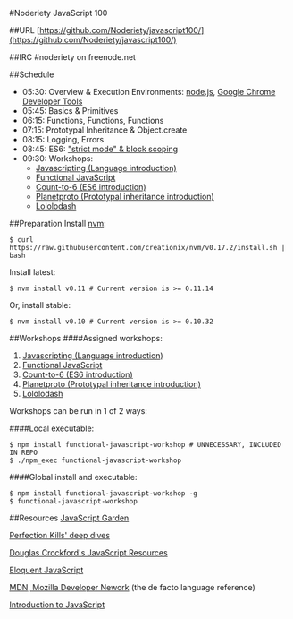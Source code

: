 #Noderiety JavaScript 100

##URL
[https://github.com/Noderiety/javascript100/](https://github.com/Noderiety/javascript100/)

##IRC
\#noderiety on freenode.net

##Schedule

* 05:30: Overview & Execution Environments: [node.js](http://nodejs.org/), [Google Chrome Developer Tools](https://developers.google.com/chrome-developer-tools/)
* 05:45: Basics & Primitives
* 06:15: Functions, Functions, Functions
* 07:15: Prototypal Inheritance & Object.create
* 08:15: Logging, Errors
* 08:45: ES6: ["strict mode" & block scoping](https://developer.mozilla.org/en-US/docs/Web/JavaScript/Reference/Functions_and_function_scope/Strict_mode)
* 09:30: Workshops:
  * [Javascripting (Language introduction)](https://github.com/sethvincent/javascripting)
  * [Functional JavaScript](https://github.com/timoxley/functional-javascript-workshop)
  * [Count-to-6 (ES6 introduction)](https://github.com/domenic/count-to-6)
  * [Planetproto (Prototypal inheritance introduction)](https://github.com/sporto/planetproto)
  * [Lololodash](https://github.com/mdunisch/lololodash) 

<!--- Full Day
* 09:00: [Execution](http://nodejs.org/) [environments](https://developers.google.com/chrome-developer-tools/) & [Overview](https://github.com/Noderiety/javascript100/)
* 09:15: Basics & Primitives
* 1:00p: Functions, Functions, Functions
* 11:30: [Workshop: Lololdash](http://nodeschool.io/#lololodash) 
* 12:00: Lunch
* 10:30: Object.create
* 11:00: this
* 2:00p: Prototypal Inheritance
* 3:00p: Break
* 3:15p: Logging, Errors
* 3:45p: ES6: ["strict mode" & block scoping](https://developer.mozilla.org/en-US/docs/Web/JavaScript/Reference/Functions_and_function_scope/Strict_mode)
* 4:30p: [Workshop: Functional JavaScript](http://nodeschool.io/#functionaljs)
-->

##Preparation
Install [nvm](https://github.com/creationix/nvm):

```
$ curl https://raw.githubusercontent.com/creationix/nvm/v0.17.2/install.sh | bash
```

Install latest:

```
$ nvm install v0.11 # Current version is >= 0.11.14
```

Or, install stable:

```
$ nvm install v0.10 # Current version is >= 0.10.32
```


##Workshops
####Assigned workshops:
1. [Javascripting (Language introduction)](https://github.com/sethvincent/javascripting)
1. [Functional JavaScript](https://github.com/timoxley/functional-javascript-workshop)
1. [Count-to-6 (ES6 introduction)](https://github.com/domenic/count-to-6)
1. [Planetproto (Prototypal inheritance introduction)](https://github.com/sporto/planetproto)
1. [Lololodash](https://github.com/mdunisch/lololodash)

Workshops can be run in 1 of 2 ways:

####Local executable:
```
$ npm install functional-javascript-workshop # UNNECESSARY, INCLUDED IN REPO
$ ./npm_exec functional-javascript-workshop
```
####Global install and executable:
```
$ npm install functional-javascript-workshop -g
$ functional-javascript-workshop
```

##Resources
[JavaScript Garden](http://bonsaiden.github.io/JavaScript-Garden/)

[Perfection Kills' deep dives](http://perfectionkills.com/)

[Douglas Crockford's JavaScript Resources](http://javascript.crockford.com/)

[Eloquent JavaScript](http://eloquentjavascript.net/contents.html)

[MDN, Mozilla Developer Nework](https://developer.mozilla.org/en-US/docs/Web/JavaScript) (the de facto language reference)

[Introduction to JavaScript](http://adamonio.us/wexcode/66/introduction-to-javascript/)